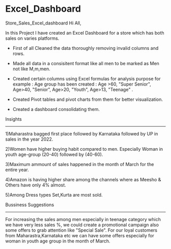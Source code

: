 # Excel_Dashboard
Store_Sales_Excel_dashboard
Hi All,

In this Project I have created an Excel Dashboard for a store which has both 
sales on varies platforms.

* First of all Cleaned the data thoroughly removing invalid columns and rows.
* Made all data in a consisitent format like all men to be marked as Men not like M,m,men.
* Created certain columns using Excel formulas for analysis purpose for example :
Age group has been created :
Age >60, "Super Senior",
Age>40,  "Senior",
Age>20,  "Youth",
Age>13,  "Teenage" .

* Created Pivot tables and pivot charts from them for better visualization.

* Created a dashboard consolidating them.

Insights
- - - - - - - 
1)Maharastra bagged first place followed by Karnataka followed by UP in sales in the year 2022.

2)Women have higher buying habit compared to men. Especially Woman in youth age-group (20-40) followed by (40-60).

3)Maximum ammount of sales happened in the month of March for the entire year.

4)Amazon is having higher share among the channels where as  Meesho & Others have only 4% almost.

5)Among Dress types Set,Kurta are most sold.


Bussiness Suggestions
- - - - - - - - -  - - 
For increasing the sales among men especially in teenage category which we have very less sales %, we could create a promotional campaign also  some offers to grab attention like "Special Sale".
For our loyal customers from Maharastra,Karnataka etc we can have some offers especially for woman in youth age group in the month of March.
